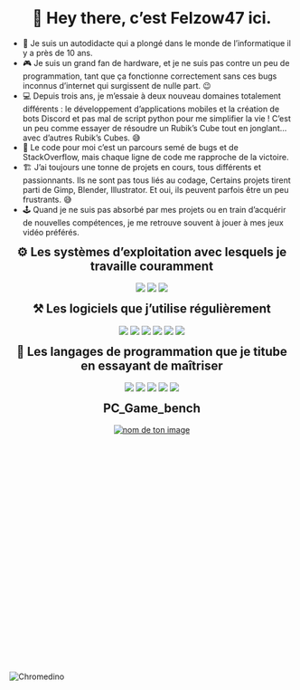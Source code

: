 
<h1 align="center" style="margin-top: 0px;">👋 Hey there, c’est Felzow47 ici.</h1>

* 🌱 Je suis un autodidacte qui a plongé dans le monde de l’informatique il y a près de 10 ans.
* 🎮 Je suis un grand fan de hardware, et je ne suis pas contre un peu de programmation, tant que ça fonctionne correctement sans ces bugs inconnus d’internet qui surgissent de nulle part. :wink:
* 💻 Depuis trois ans, je m’essaie à deux nouveau domaines totalement différents : le développement d’applications mobiles et la création de bots Discord et pas mal de script python pour me simplifier la vie ! C’est un peu comme essayer de résoudre un Rubik’s Cube tout en jonglant…avec d’autres Rubik’s Cubes. :sweat_smile:
* 🎯 Le code pour moi c’est un parcours semé de bugs et de StackOverflow, mais chaque ligne de code me rapproche de la victoire.
* 🏗️ J’ai toujours une tonne de projets en cours, tous différents et passionnants. Ils ne sont pas tous liés au codage, Certains projets tirent parti de Gimp, Blender, Illustrator. Et oui, ils peuvent parfois être un peu frustrants. :sweat_smile:
* 🕹️ Quand je ne suis pas absorbé par mes projets ou en train d’acquérir de nouvelles compétences, je me retrouve souvent à jouer à mes jeux vidéo préférés. 
<h2 align="center" style="margin-top: 0px;">⚙️ Les systèmes d’exploitation avec lesquels je travaille couramment</h2>
<!--
![Android](https://img.shields.io/badge/Android-3DDC84?style=for-the-badge&logo=android&logoColor=white)
![macOS](https://img.shields.io/badge/mac%20os-000000?style=for-the-badge&logo=macos&logoColor=F0F0F0)
![Windows 11](https://img.shields.io/badge/Windows%2011-%230079d5.svg?style=for-the-badge&logo=Windows%2011&logoColor=white) --> 

<p align="center">
    <img src="https://img.shields.io/badge/Android-3DDC84?style=for-the-badge&logo=android&logoColor=white">
    <img src="https://img.shields.io/badge/mac%20os-000000?style=for-the-badge&logo=macos&logoColor=F0F0F0">
    <img src="https://img.shields.io/badge/Windows%2011-%230079d5.svg?style=for-the-badge&logo=Windows%2011&logoColor=white">
</p>
<h2 align="center" style="margin-top: 0px;">⚒ Les logiciels que j’utilise régulièrement</h2>

<!--
![Blender](https://img.shields.io/badge/blender-%23F5792A.svg?style=for-the-badge&logo=blender&logoColor=white) 
![Gimp Gnu Image Manipulation Program](https://img.shields.io/badge/Gimp-657D8B?style=for-the-badge&logo=gimp&logoColor=FFFFFF) 
![Steam](https://img.shields.io/badge/steam-%23000000.svg?style=for-the-badge&logo=steam&logoColor=white)	
![Sublime Text](https://img.shields.io/badge/sublime_text-%23575757.svg?style=for-the-badge&logo=sublime-text&logoColor=important) 
![Notion](https://img.shields.io/badge/Notion-%23000000.svg?style=for-the-badge&logo=notion&logoColor=white) 
![Adobe Illustrator](https://img.shields.io/badge/adobe%20illustrator-%23FF9A00.svg?style=for-the-badge&logo=adobe%20illustrator&logoColor=white)-->

<p align="center">
    <img src="https://img.shields.io/badge/blender-%23F5792A.svg?style=for-the-badge&logo=blender&logoColor=white">
    <img src="https://img.shields.io/badge/Gimp-657D8B?style=for-the-badge&logo=gimp&logoColor=FFFFFF">
    <img src="https://img.shields.io/badge/steam-%23000000.svg?style=for-the-badge&logo=steam&logoColor=white">
    <img src="https://img.shields.io/badge/sublime_text-%23575757.svg?style=for-the-badge&logo=sublime-text&logoColor=important">
    <img src="https://img.shields.io/badge/Notion-%23000000.svg?style=for-the-badge&logo=notion&logoColor=white">
    <img src="https://img.shields.io/badge/adobe%20illustrator-%23FF9A00.svg?style=for-the-badge&logo=adobe%20illustrator&logoColor=white">
</p>
<h2 align="center" style="margin-top: 0px;">📄 Les langages de programmation que je titube en essayant de maîtriser </h2>

<p align="center">
    <img src="https://img.shields.io/badge/shell_script-%23121011.svg?style=for-the-badge&logo=gnu-bash&logoColor=white">
    <img src="https://img.shields.io/badge/python-3670A0?style=for-the-badge&logo=python&logoColor=ffdd54">
    <img src="https://img.shields.io/badge/html5-%23E34F26.svg?style=for-the-badge&logo=html5&logoColor=white">
    <img src="https://img.shields.io/badge/java-%23ED8B00.svg?style=for-the-badge&logo=openjdk&logoColor=white">
    <img src="https://img.shields.io/badge/kotlin-%237F52FF.svg?style=for-the-badge&logo=kotlin&logoColor=white">
</p>

<!--
![Shell Script](https://img.shields.io/badge/shell_script-%23121011.svg?style=for-the-badge&logo=gnu-bash&logoColor=white) 
![Python](https://img.shields.io/badge/python-3670A0?style=for-the-badge&logo=python&logoColor=ffdd54) 
![HTML5](https://img.shields.io/badge/html5-%23E34F26.svg?style=for-the-badge&logo=html5&logoColor=white) 
![Java](https://img.shields.io/badge/java-%23ED8B00.svg?style=for-the-badge&logo=openjdk&logoColor=white) 
![Kotlin](https://img.shields.io/badge/kotlin-%237F52FF.svg?style=for-the-badge&logo=kotlin&logoColor=white)--> 
<!--![!RgbLine](https://user-images.githubusercontent.com/74038190/212284115-f47cd8ff-2ffb-4b04-b5bf-4d1c14c0247f.gif) ![RgbLine](https://user-images.githubusercontent.com/74038190/212284115-f47cd8ff-2ffb-4b04-b5bf-4d1c14c0247f.gif)-->
<h2 align="center" style="margin-top: 0px;">PC_Game_bench</h2>  <p align="center">
        <a href="https://www.pcgamebenchmark.com/ratemypc?cpu=amd-ryzen-9-3900x&memory=64gb&gpu=nvidia-geforce-rtx-2070&platform=windows"><img src="https://www.pcgamebenchmark.com/signature/intel-core-i9-9900k/64gb/nvidia-geforce-rtx-2070/forum.png" alt= "nom de ton image"></a>
</p>



<br>
<br>
<br>
<br>
<br>
<br>
<br>
<br>
<br>
<br>
<br>
<br>
<br>
<br>
<br>
<br>
<br>
<br>
<br>
<br>
<br>
<br>
<br>

![Chromedino](https://user-images.githubusercontent.com/74038190/212284136-03988914-d899-44b4-b1d9-4eeccf656e44.gif)
<h2 align="center" style="margin-top: 0px;"> </h2>
<!--
**Felzow47/Felzow47** is a ✨ _special_ ✨ repository because its `README.md` (this file) appears on your GitHub profile.

Here are some ideas to get you started:

- 🔭 I’m currently working on ...
- 🌱 I’m currently learning ...
- 👯 I’m looking to collaborate on ...
- 🤔 I’m looking for help with ...
- 💬 Ask me about ...
- 📫 How to reach me: ...
- 😄 Pronouns: ...
- ⚡ Fun fact: ...
-->
